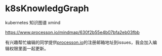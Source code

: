 # k8sKnowledgGraph
kubernetes 知识图谱 xmind

https://www.processon.io/mindmap/630f2b55e4b07bfa2eb03fbb


有兴趣帮忙编辑的同学提供[processon.io](https://www.processon.io/)的注册邮箱地址到issues，我会加入编辑权限里面一起更新。
